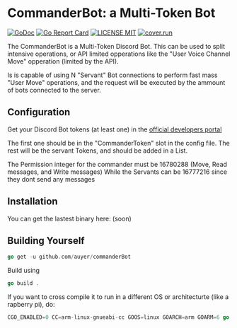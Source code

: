 # CommanderBot: a Multi-Token Bot

[![GoDoc](https://godoc.org/github.com/golang/gddo?status.svg)](http://godoc.org/github.com/auyer/commanderBot) [![Go Report Card](https://goreportcard.com/badge/github.com/auyer/commanderBot)](https://goreportcard.com/report/github.com/auyer/commanderBot) [![LICENSE MIT](https://img.shields.io/badge/license-MIT-brightgreen.svg)](https://img.shields.io/badge/license-MIT-brightgreen.svg) [![cover.run](https://cover.run/go/github.com/auyer/commanderBot.svg?style=flat&tag=golang-1.10)](https://cover.run/go?tag=golang-1.10&repo=github.com%2Fauyer%2FcommanderBot)

The CommanderBot is a Multi-Token Discord Bot.
This can be used to split intensive operations, or API limited opperations like the "User Voice Channel Move" opperation (limited by the API). 

Is is capable of using N "Servant" Bot connections to perform fast mass "User Move" operations, and the request will be executed by the ammount of bots connected to the server.

## Configuration

Get your Discord Bot tokens (at least one) in the [official developers portal](https://discordapp.com/developers)

The first one should be in the "CommanderToken" slot in the config file.
The rest will be the servant Tokens, and should be added in a List.

The Permission integer for the commander must be 16780288 (Move, Read messages, and Write messages)
While the Servants can be 16777216 since they dont send any messages

## Installation
You can get the lastest binary here: (soon)

## Building Yourself
```go
go get -u github.com/auyer/commanderBot
```
Build using 
```go
go build .
```
If you want to cross compile it to run in a different OS or architecturte (like a rapberry pi), do:
```go
CGO_ENABLED=0 CC=arm-linux-gnueabi-cc GOOS=linux GOARCH=arm GOARM=6 go build .
```
